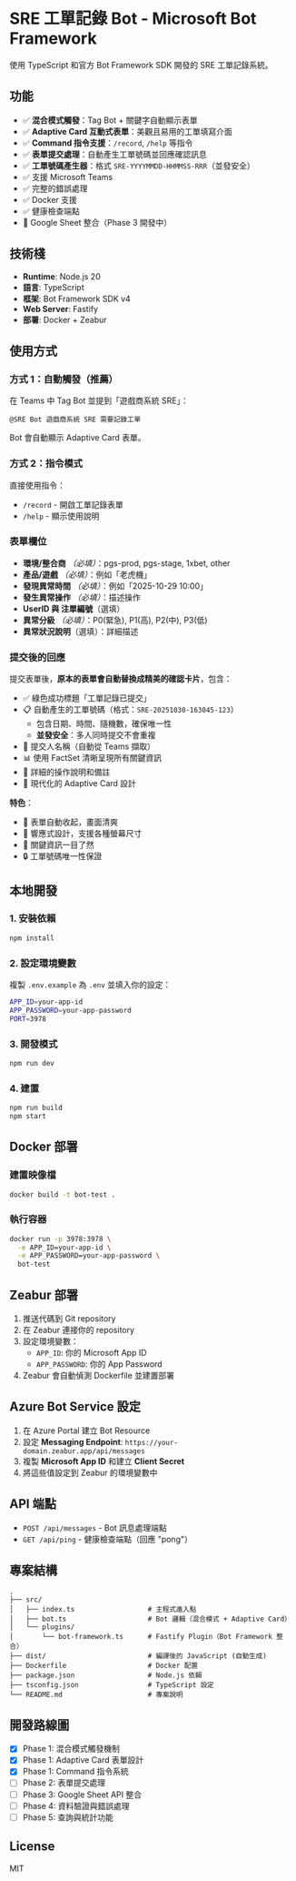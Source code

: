 # SRE 工單記錄 Bot - Microsoft Bot Framework

使用 TypeScript 和官方 Bot Framework SDK 開發的 SRE 工單記錄系統。

## 功能

- ✅ **混合模式觸發**：Tag Bot + 關鍵字自動顯示表單
- ✅ **Adaptive Card 互動式表單**：美觀且易用的工單填寫介面
- ✅ **Command 指令支援**：`/record`, `/help` 等指令
- ✅ **表單提交處理**：自動產生工單號碼並回應確認訊息
- ✅ **工單號碼產生器**：格式 `SRE-YYYYMMDD-HHMMSS-RRR`（並發安全）
- ✅ 支援 Microsoft Teams
- ✅ 完整的錯誤處理
- ✅ Docker 支援
- ✅ 健康檢查端點
- 🚧 Google Sheet 整合（Phase 3 開發中）

## 技術棧

- **Runtime**: Node.js 20
- **語言**: TypeScript
- **框架**: Bot Framework SDK v4
- **Web Server**: Fastify
- **部署**: Docker + Zeabur

## 使用方式

### 方式 1：自動觸發（推薦）

在 Teams 中 Tag Bot 並提到「遊戲商系統 SRE」：

```
@SRE Bot 遊戲商系統 SRE 需要記錄工單
```

Bot 會自動顯示 Adaptive Card 表單。

### 方式 2：指令模式

直接使用指令：

- `/record` - 開啟工單記錄表單
- `/help` - 顯示使用說明

### 表單欄位

- **環境/整合商** *（必填）*：pgs-prod, pgs-stage, 1xbet, other
- **產品/遊戲** *（必填）*：例如「老虎機」
- **發現異常時間** *（必填）*：例如「2025-10-29 10:00」
- **發生異常操作** *（必填）*：描述操作
- **UserID 與 注單編號**（選填）
- **異常分級** *（必填）*：P0(緊急), P1(高), P2(中), P3(低)
- **異常狀況說明**（選填）：詳細描述

### 提交後的回應

提交表單後，**原本的表單會自動替換成精美的確認卡片**，包含：

- ✅ 綠色成功標題「工單記錄已提交」
- 📋 自動產生的工單號碼（格式：`SRE-20251030-163045-123`）
  - 包含日期、時間、隨機數，確保唯一性
  - **並發安全**：多人同時提交不會重複
- 👤 提交人名稱（自動從 Teams 擷取）
- 📊 使用 FactSet 清晰呈現所有關鍵資訊
- 📝 詳細的操作說明和備註
- 🎨 現代化的 Adaptive Card 設計

**特色**：
- 🔄 表單自動收起，畫面清爽
- 📱 響應式設計，支援各種螢幕尺寸
- 🎯 關鍵資訊一目了然
- 🔒 工單號碼唯一性保證

## 本地開發

### 1. 安裝依賴

```bash
npm install
```

### 2. 設定環境變數

複製 `.env.example` 為 `.env` 並填入你的設定：

```bash
APP_ID=your-app-id
APP_PASSWORD=your-app-password
PORT=3978
```

### 3. 開發模式

```bash
npm run dev
```

### 4. 建置

```bash
npm run build
npm start
```

## Docker 部署

### 建置映像檔

```bash
docker build -t bot-test .
```

### 執行容器

```bash
docker run -p 3978:3978 \
  -e APP_ID=your-app-id \
  -e APP_PASSWORD=your-app-password \
  bot-test
```

## Zeabur 部署

1. 推送代碼到 Git repository
2. 在 Zeabur 連接你的 repository
3. 設定環境變數：
   - `APP_ID`: 你的 Microsoft App ID
   - `APP_PASSWORD`: 你的 App Password
4. Zeabur 會自動偵測 Dockerfile 並建置部署

## Azure Bot Service 設定

1. 在 Azure Portal 建立 Bot Resource
2. 設定 **Messaging Endpoint**: `https://your-domain.zeabur.app/api/messages`
3. 複製 **Microsoft App ID** 和建立 **Client Secret**
4. 將這些值設定到 Zeabur 的環境變數中

## API 端點

- `POST /api/messages` - Bot 訊息處理端點
- `GET /api/ping` - 健康檢查端點（回應 "pong"）

## 專案結構

```
.
├── src/
│   ├── index.ts                  # 主程式進入點
│   ├── bot.ts                    # Bot 邏輯（混合模式 + Adaptive Card）
│   └── plugins/
│       └── bot-framework.ts      # Fastify Plugin（Bot Framework 整合）
├── dist/                         # 編譯後的 JavaScript (自動生成)
├── Dockerfile                    # Docker 配置
├── package.json                  # Node.js 依賴
├── tsconfig.json                 # TypeScript 設定
└── README.md                     # 專案說明
```

## 開發路線圖

- [x] Phase 1: 混合模式觸發機制
- [x] Phase 1: Adaptive Card 表單設計
- [x] Phase 1: Command 指令系統
- [ ] Phase 2: 表單提交處理
- [ ] Phase 3: Google Sheet API 整合
- [ ] Phase 4: 資料驗證與錯誤處理
- [ ] Phase 5: 查詢與統計功能

## License

MIT

